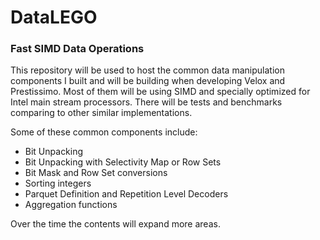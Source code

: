 # DataLEGO
### Fast SIMD Data Operations 

This repository will be used to host the common data manipulation components I built and will be building when developing Velox and Prestissimo. Most of them will be using SIMD and specially optimized for Intel main stream processors. There will be tests and benchmarks comparing to other similar implementations. 

Some of these common components include:
- Bit Unpacking
- Bit Unpacking with Selectivity Map or Row Sets
- Bit Mask and Row Set conversions
- Sorting integers
- Parquet Definition and Repetition Level Decoders
- Aggregation functions

Over the time the contents will expand more areas. 

